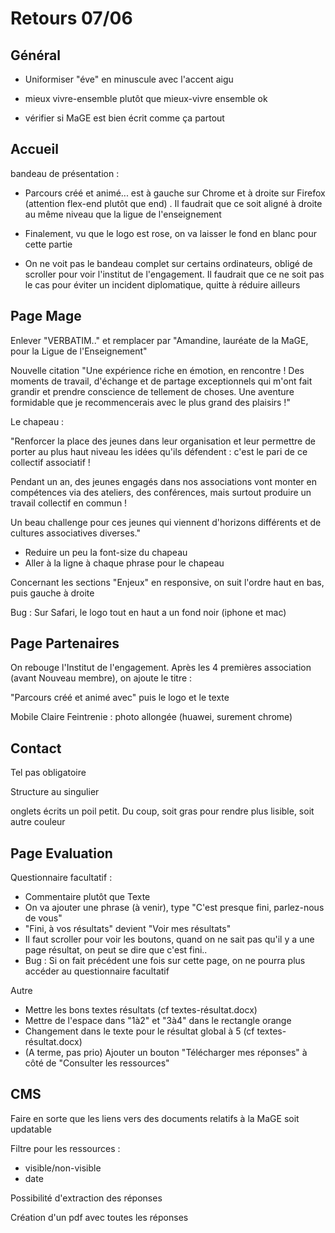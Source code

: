# Retours 07/06



## Général

* Uniformiser "éve" en minuscule avec l'accent aigu
* mieux vivre-ensemble plutôt que mieux-vivre ensemble ok

* vérifier si MaGE est bien écrit comme ça partout





## Accueil

bandeau de présentation :

* Parcours créé et animé... est à gauche sur Chrome et à droite sur Firefox (attention flex-end plutôt que end) . Il faudrait que ce soit aligné à droite au même niveau que la ligue de l'enseignement

* Finalement, vu que le logo est rose, on va laisser le fond en blanc pour cette partie

* On ne voit pas le bandeau complet sur certains ordinateurs, obligé de scroller pour voir l'institut de l'engagement. Il faudrait que ce ne soit pas le cas pour éviter un incident diplomatique, quitte à réduire ailleurs

  

## Page Mage

Enlever "VERBATIM.." et remplacer par "Amandine, lauréate de la MaGE, pour la Ligue de l'Enseignement" 

Nouvelle citation "Une expérience riche en émotion, en rencontre ! Des moments de travail, d'échange et de partage exceptionnels qui m'ont fait grandir et prendre conscience de tellement de choses. Une aventure formidable que je recommencerais avec le plus grand des plaisirs !"

Le chapeau :

"Renforcer la place des jeunes dans leur organisation et leur permettre de porter au plus haut niveau les idées qu'ils défendent : c'est le pari de ce collectif associatif !

Pendant un an, des jeunes engagés dans nos associations vont monter en compétences via des ateliers, des conférences, mais surtout produire un travail collectif en commun !

Un beau challenge pour ces jeunes qui viennent d'horizons différents et de cultures associatives diverses."

* Reduire un peu la font-size du chapeau
* Aller à la ligne à chaque phrase pour le chapeau



Concernant les sections "Enjeux" en responsive, on suit l'ordre haut en bas, puis gauche à droite



Bug : Sur Safari, le logo tout en haut a un fond noir (iphone et mac)



## Page Partenaires

On rebouge l'Institut de l'engagement.
Après les 4 premières association (avant Nouveau membre), on ajoute le titre :

"Parcours créé et animé avec"
puis le logo et le texte



Mobile
Claire Feintrenie : photo allongée (huawei, surement chrome)



## Contact

Tel pas obligatoire

Structure au singulier

onglets écrits un poil petit. Du coup, soit gras pour rendre plus lisible, soit autre couleur



## Page Evaluation

Questionnaire facultatif :

* Commentaire plutôt que Texte
* On va ajouter une phrase (à venir), type "C'est presque fini, parlez-nous de vous"
* "Fini, à vos résultats" devient "Voir mes résultats"
* Il faut scroller pour voir les boutons, quand on ne sait pas qu'il y a une page résultat, on peut se dire que c'est fini..
* Bug : Si on fait précédent une fois sur cette page, on ne pourra plus accéder au questionnaire facultatif



Autre

* Mettre les bons textes résultats (cf textes-résultat.docx)
* Mettre de l'espace dans "1à2" et "3à4" dans le rectangle orange
* Changement dans le texte pour le résultat global à 5 (cf textes-résultat.docx)
* (A terme, pas prio) Ajouter un bouton "Télécharger mes réponses" à côté de "Consulter les ressources"



## CMS

Faire en sorte que les liens vers des documents relatifs à la MaGE soit updatable

Filtre pour les ressources :

* visible/non-visible
* date



Possibilité d'extraction des réponses 

Création d'un pdf avec toutes les réponses